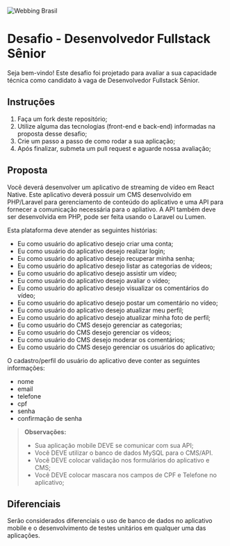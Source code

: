 
![Webbing Brasil](https://webbingbrasil.com.br/images/logo.png)
# Desafio - Desenvolvedor Fullstack Sênior
Seja bem-vindo! Este desafio foi projetado para avaliar a sua capacidade técnica como candidato à vaga de Desenvolvedor Fullstack Sênior.

## Instruções
1. Faça um fork deste repositório;
2. Utilize alguma das tecnologias (front-end e back-end) informadas na proposta desse desafio;
3. Crie um passo a passo de como rodar a sua aplicação;
4. Após finalizar, submeta um pull request e aguarde nossa avaliação;

## Proposta
Você deverá desenvolver um aplicativo de streaming de vídeo em React Native. Este aplicativo deverá possuir um CMS desenvolvido em PHP/Laravel para gerenciamento de conteúdo do aplicativo e uma API para fornecer a comunicação necessária para o apliativo. A API também deve ser desenvolvida em PHP, pode ser feita usando o Laravel ou Lumen.

Esta plataforma deve atender as seguintes histórias:
- Eu como usuário do aplicativo desejo criar uma conta;
- Eu como usuário do aplicativo desejo realizar login;
- Eu como usuário do aplicativo desejo recuperar minha senha;
- Eu como usuário do aplicativo desejo listar as categorias de vídeos;
- Eu como usuário do aplicativo desejo assistir um vídeo;
- Eu como usuário do aplicativo desejo avaliar o vídeo;
- Eu como usuário do aplicativo desejo visualizar os comentários do vídeo;
- Eu como usuário do aplicativo desejo postar um comentário no vídeo;
- Eu como usuário do aplicativo desejo atualizar meu perfil;
- Eu como usuário do aplicativo desejo atualizar minha foto de perfil;
- Eu como usuário do CMS desejo gerenciar as categorias;
- Eu como usuário do CMS desejo gerenciar os vídeos;
- Eu como usuário do CMS desejo moderar os comentários;
- Eu como usuário do CMS desejo gerenciar os usuários do aplicativo;

O cadastro/perfil do usuário do aplicativo deve conter as seguintes informações:
- nome
- email
- telefone
- cpf
- senha
- confirmação de senha

> **Observações:**
> - Sua aplicação mobile DEVE se comunicar com sua API;
> - Você DEVE utilizar o banco de dados MySQL para o CMS/API.
> - Você DEVE colocar validação nos formulários do aplicativo e CMS;
> - Você DEVE colocar mascara nos campos de CPF e Telefone no aplicativo;

## Diferenciais
Serão considerados diferenciais o uso de banco de dados no aplicativo mobile e o desenvolvimento de testes unitários em qualquer uma das aplicações.
